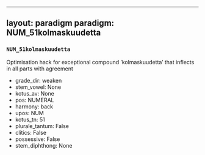
---
layout: paradigm
paradigm: NUM_51kolmaskuudetta
---
### ` NUM_51kolmaskuudetta `

Optimisation hack for exceptional compound ’kolmaskuudetta’ that inflects in all parts with agreement
* grade_dir: weaken
* stem_vowel: None
* kotus_av: None
* pos: NUMERAL
* harmony: back
* upos: NUM
* kotus_tn: 51
* plurale_tantum: False
* clitics: False
* possessive: False
* stem_diphthong: None
